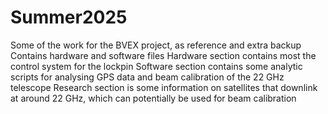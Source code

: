 # Summer2025
Some of the work for the BVEX project, as reference and extra backup
Contains hardware and software files
Hardware section contains most the control system for the lockpin
Software section contains some analytic scripts for analysing GPS data and beam calibration of the 22 GHz telescope
Research section is some information on satellites that downlink at around 22 GHz, which can potentially be used for beam calibration
